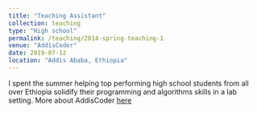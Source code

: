 ```yaml
---
title: "Teaching Assistant"
collection: teaching
type: "High school"
permalink: /teaching/2014-spring-teaching-1
venue: "AddisCoder"
date: 2019-07-12
location: "Addis Ababa, Ethiopia"
---
```


I spent the summer helping top performing high school students from all over Ethiopia solidify their programming and algorithms skills in a lab setting. More about AddisCoder [here](https://addiscoder.com)
